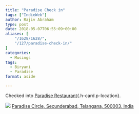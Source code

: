 ```yaml
---
title: "Paradise Check in"
tags: ["IndieWeb"]
author: Rajiv Abraham
type: post
date: 2018-05-07T06:55:09+00:00
aliases: [
    "/1628/1628/",
    "/127/paradise-check-in/"
]
categories:
  - Musings
tags:
  - Biryani
  - Paradise
format: aside

---
```

Checked into [Paradise Restaurant][1]{.h-card.p-location}.

<p class="sloc-display">
  <img class="icon-location" aria-label="Location: " aria-hidden="true" src="https://abraham.uno/wp-content/plugins/simple-location/location.svg" /><span class="p-location"><data class="p-latitude" value="17.441844"></data> <data class="p-latitude" value="78.487354"></data><a href="http://maps.google.com/maps?q=loc:17.441844200161,78.487354330301">Paradise Circle, Secunderabad, Telangana, 500003, India</a></span><br />
</p>

 [1]: http://paradisefoodcourt.com